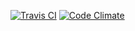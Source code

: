 [![Travis CI](https://img.shields.io/travis/b263/dgob-website.svg)](https://travis-ci.org/b263/dgob-website)
[![Code Climate](https://codeclimate.com/github/b263/dgob-website/badges/gpa.svg)](https://codeclimate.com/github/b263/dgob-website)